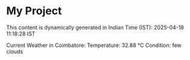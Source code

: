 # My Project

This content is dynamically generated in Indian Time (IST): 2025-04-18 11:18:28 IST


Current Weather in Coimbatore:
Temperature: 32.88 °C
Condition: few clouds
